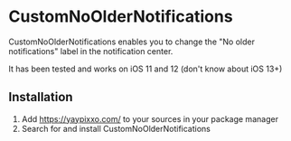 # CustomNoOlderNotifications

CustomNoOlderNotifications enables you to change the "No older notifications" label in the notification center.

It has been tested and works on iOS 11 and 12 (don't know about iOS 13+)

## Installation
1. Add https://yaypixxo.com/ to your sources in your package manager
2. Search for and install CustomNoOlderNotifications
